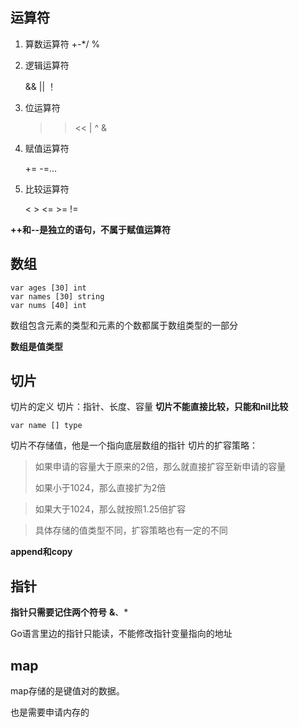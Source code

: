 ## 运算符
1. 算数运算符
	+-*/ %
2. 逻辑运算符

	&& || ！
3. 位运算符

	>> << | ^ &
4. 赋值运算符 

	+= -=...
5. 比较运算符
	
	< > <= >= !=

**++和--是独立的语句，不属于赋值运算符**	

## 数组
	var ages [30] int
	var names [30] string
	var nums [40] int
数组包含元素的类型和元素的个数都属于数组类型的一部分

**数组是值类型**

## 切片
切片的定义
切片：指针、长度、容量
**切片不能直接比较，只能和nil比较**

	
	var name [] type
切片不存储值，他是一个指向底层数组的指针
切片的扩容策略：
>如果申请的容量大于原来的2倍，那么就直接扩容至新申请的容量
>
>如果小于1024，那么直接扩为2倍

>如果大于1024，那么就按照1.25倍扩容

>具体存储的值类型不同，扩容策略也有一定的不同

**append和copy**


## 指针

**指针只需要记住两个符号**
**&**、*

Go语言里边的指针只能读，不能修改指针变量指向的地址

## map

map存储的是键值对的数据。

也是需要申请内存的 
